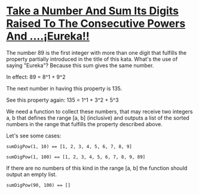 # [Take a Number And Sum Its Digits Raised To The Consecutive Powers And ....¡Eureka!!](https://www.codewars.com/kata/5626b561280a42ecc50000d1) #

The number 89 is the first integer with more than one digit that fulfills the property partially introduced in the title of this kata. What's the use of saying "Eureka"? Because this sum gives the same number.

In effect: 89 = 8^1 + 9^2

The next number in having this property is 135.

See this property again: 135 = 1^1 + 3^2 + 5^3

We need a function to collect these numbers, that may receive two integers a, b that defines the range [a, b] (inclusive) and outputs a list of the sorted numbers in the range that fulfills the property described above.

Let's see some cases:

    sumDigPow(1, 10) == [1, 2, 3, 4, 5, 6, 7, 8, 9]

    sumDigPow(1, 100) == [1, 2, 3, 4, 5, 6, 7, 8, 9, 89]

If there are no numbers of this kind in the range [a, b] the function should output an empty list.

    sumDigPow(90, 100) == []

